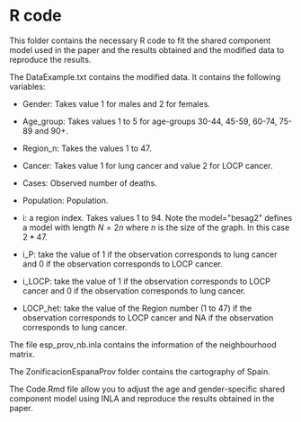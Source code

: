 # R code

This folder contains the necessary R code to fit the shared component model used in the paper and the results obtained and the modified data to reproduce the results.

The DataExample.txt contains the modified data. It contains the following variables:

-   Gender: Takes value 1 for males and 2 for females.

-   Age_group: Takes values 1 to 5 for age-groups 30-44, 45-59, 60-74, 75-89 and 90+.

-   Region_n: Takes the values 1 to 47.

-   Cancer: Takes value 1 for lung cancer and value 2 for LOCP cancer.

-   Cases: Observed number of deaths.

-   Population: Population.

-   i: a region index. Takes values 1 to 94. Note the model="besag2" defines a model with length $N=2n$ where $n$ is the size of the graph. In this case $2*47$.

-   i_P: take the value of 1 if the observation corresponds to lung cancer and 0 if the observation corresponds to LOCP cancer.

-   i_LOCP: take the value of 1 if the observation corresponds to LOCP cancer and 0 if the observation corresponds to lung cancer.

-   LOCP_het: take the value of the Region number (1 to 47) if the observation corresponds to LOCP cancer and NA if the observation corresponds to lung cancer.

The file esp_prov_nb.inla contains the information of the neighbourhood matrix.

The ZonificacionEspanaProv folder contains the cartography of Spain.

The Code.Rmd file allow you to adjust the age and gender-specific shared component model using INLA and reproduce the results obtained in the paper.
